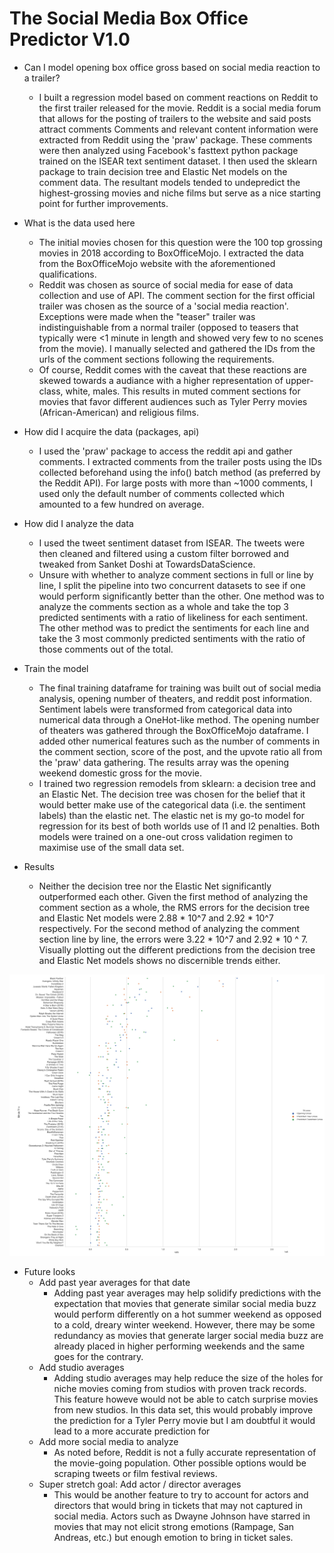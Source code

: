 <h1> The Social Media Box Office Predictor V1.0 </h1>

 - Can I model opening box office gross based on social media reaction to a trailer?
    - I built a regression model based on comment reactions on Reddit to the first trailer released for the movie. Reddit is a social media forum that allows for the posting of trailers to the website and said posts attract comments Comments and relevant content information were extracted from Reddit using the 'praw' package. These comments were then analyzed using Facebook's fasttext python package trained on the ISEAR text sentiment dataset. I then used the sklearn package to train decision tree and Elastic Net models on the comment data. The resultant models tended to undepredict the highest-grossing movies and niche films but serve as a nice starting point for further improvements. 
 
 - What is the data used here 
 
    - The initial movies chosen for this question were the 100 top grossing movies in 2018 according to BoxOfficeMojo. I extracted the data from the BoxOfficeMojo website with the aforementioned qualifications. 
    - Reddit was chosen as source of social media for ease of data collection and use of API. The comment section for the first official trailer was chosen as the source of a 'social media reaction'. Exceptions were made when the "teaser" trailer was indistinguishable from a normal trailer (opposed to teasers that typically were <1 minute in length and showed very few to no scenes from the movie). I manually selected and gathered the IDs from the urls of the comment sections following the requirements. 
    - Of course, Reddit comes with the caveat that these reactions are skewed towards a audiance with a higher representation of upper-class, white, males. This results in muted comment sections for movies that favor different audiences such as Tyler Perry movies (African-American) and religious films. 
 
 - How did I acquire the data (packages, api)
    - I used the 'praw' package to access the reddit api and gather comments. I extracted comments from the trailer posts using the IDs collected beforehand using the info() batch method (as preferred by the Reddit API). For large posts with more than ~1000 comments, I used only the default number of comments collected which amounted to a few hundred on average.  
 - How did I analyze the data
     - I used the tweet sentiment dataset from ISEAR. The tweets were then cleaned and filtered using a custom filter borrowed and tweaked from Sanket Doshi at TowardsDataScience. 
     - Unsure with whether to analyze comment sections in full or line by line, I split the pipeline into two concurrent datasets to see if one would perform significantly better than the other. One method was to analyze the comments section as a whole and take the top 3 predicted sentiments with a ratio of likeliness for each sentiment. The other method was to predict the sentiments for each line and take the 3 most commonly predicted sentiments with the ratio of those comments out of the total. 
 - Train the model
     - The final training dataframe for training was built out of social media analysis, opening number of theaters, and reddit post information. Sentiment labels were transformed from categorical data into numerical data through a OneHot-like method. The opening number of theaters was gathered through the BoxOfficeMojo dataframe. I added other numerical features such as the number of comments in the comment section, score of the post, and the upvote ratio all from the 'praw' data gathering. The results array was the opening weekend domestic gross for the movie. 
    - I trained two regression remodels from sklearn: a decision tree and an Elastic Net. The decision tree was chosen for the belief that it would better make use of the categorical data (i.e. the sentiment labels) than the elastic net. The elastic net is my go-to model for regression for its best of both worlds use of l1 and l2 penalties. Both models were trained on a one-out cross validation regimen to maximise use of the small data set. 
 - Results
     - Neither the decision tree nor the Elastic Net significantly outperformed each other. Given the first method of analyzing the comment section as a whole, the RMS errors for the decision tree and Elastic Net models were 2.88 * 10^7 and 2.92 * 10^7 respectively. For the second method of analyzing the comment section line by line, the errors were 3.22 * 10^7 and 2.92 * 10 ^ 7. Visually plotting out the different predictions from the decision tree and Elastic Net models shows no discernible trends either. 
     

<img src="Images/BoxOfficeModelComparison.png" />

- Future looks
     - Add past year averages for that date
         - Adding past year averages may help solidify predictions with the expectation that movies that generate similar social media buzz would perform differently on a hot summer weekend as opposed to a cold, dreary winter weekend. However, there may be some redundancy as movies that generate larger social media buzz are already placed in higher performing weekends and the same goes for the contrary. 
     - Add studio averages
         - Adding studio averages may help reduce the size of the holes for niche movies coming from studios with proven track records. This feature howeve would not be able to catch surprise movies from new studios. In this data set, this would probably improve the prediction for a Tyler Perry movie but I am doubtful it would lead to a more accurate prediction for 
     - Add more social media to analyze 
         - As noted before, Reddit is not a fully accurate representation of the movie-going population. Other possible options would be scraping tweets or film festival reviews. 
     - Super stretch goal: Add actor / director averages
         - This would be another feature to try to account for actors and directors that would bring in tickets that may not captured in social media. Actors such as Dwayne Johnson have starred in movies that may not elicit strong emotions (Rampage, San Andreas, etc.) but enough emotion to bring in ticket sales. 